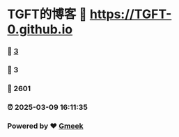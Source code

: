 # TGFT的博客 :link: https://TGFT-0.github.io 
### :page_facing_up: [3](https://TGFT-0.github.io/tag.html) 
### :speech_balloon: 3 
### :hibiscus: 2601 
### :alarm_clock: 2025-03-09 16:11:35 
### Powered by :heart: [Gmeek](https://github.com/Meekdai/Gmeek)
